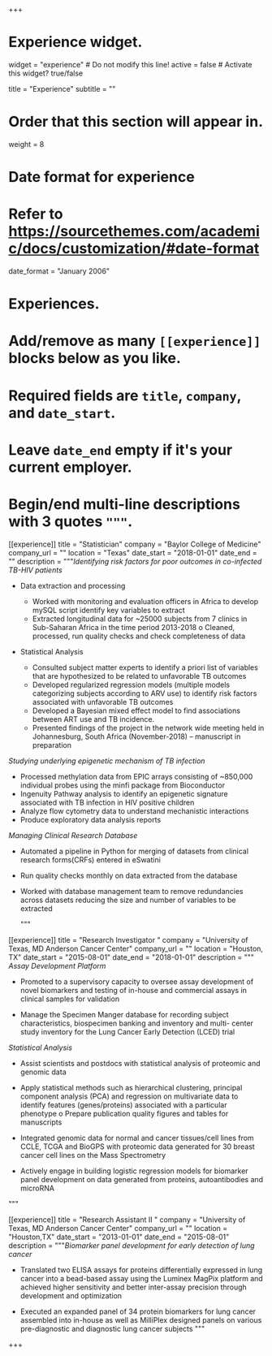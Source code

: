 +++
# Experience widget.
widget = "experience"  # Do not modify this line!
active = false  # Activate this widget? true/false

title = "Experience"
subtitle = ""

# Order that this section will appear in.
weight = 8

# Date format for experience
#   Refer to https://sourcethemes.com/academic/docs/customization/#date-format
date_format = "January 2006"

# Experiences.
#   Add/remove as many `[[experience]]` blocks below as you like.
#   Required fields are `title`, `company`, and `date_start`.
#   Leave `date_end` empty if it's your current employer.
#   Begin/end multi-line descriptions with 3 quotes `"""`.
[[experience]]
  title = "Statistician"
  company = "Baylor College of Medicine"
  company_url = ""
  location = "Texas"
  date_start = "2018-01-01"
  date_end = ""
  description = """*Identifying risk factors for poor outcomes in co-infected TB-HIV patients*  
  
* Data extraction and processing  

    + Worked with monitoring and evaluation officers in Africa to develop mySQL script identify key               variables to extract  
    + Extracted longitudinal data for ~25000 subjects from 7 clinics in Sub-Saharan Africa in the time            period 2013-2018 o Cleaned, processed, run quality checks and check completeness of data    
* Statistical Analysis  

    + Consulted subject matter experts to identify a priori list of variables that are hypothesized to be         related to unfavorable TB outcomes  
    + Developed regularized regression models (multiple models categorizing subjects according to ARV use)        to identify risk factors associated with unfavorable TB outcomes  
    + Developed a Bayesian mixed effect model to find associations between ART use and TB incidence.  
    + Presented findings of the project in the network wide meeting held in Johannesburg, South Africa            (November-2018) – manuscript in preparation    

*Studying underlying epigenetic mechanism of TB infection*  

* Processed methylation data from EPIC arrays consisting of ~850,000 individual probes using the minfi        package from Bioconductor  
* Ingenuity Pathway analysis to identify an epigenetic signature associated with TB infection in HIV          positive children  
* Analyze flow cytometry data to understand mechanistic interactions  
* Produce exploratory data analysis reports    

*Managing Clinical Research Database*  

* Automated a pipeline in Python for merging of datasets from clinical research forms(CRFs) entered in        eSwatini  
* Run quality checks monthly on data extracted from the database  
* Worked with database management team to remove redundancies across datasets reducing the size and number    of variables to be extracted  
  
  """

[[experience]]
  title = "Research Investigator "
  company = "University of Texas, MD Anderson Cancer Center"
  company_url = ""
  location = "Houston, TX"
  date_start = "2015-08-01"
  date_end = "2018-01-01"
  description = """ *Assay Development Platform*  
  
* Promoted to a supervisory capacity to oversee assay development of novel biomarkers and testing of in-house and commercial assays in clinical samples for validation  

* Manage the Specimen Manger database for recording subject characteristics, biospecimen banking and inventory and multi- center study inventory for the Lung Cancer Early Detection (LCED) trial  

*Statistical Analysis*  

* Assist scientists and postdocs with statistical analysis of proteomic and genomic data
* Apply statistical methods such as hierarchical clustering, principal component analysis (PCA) and regression on multivariate data to identify features (genes/proteins) associated with a particular phenotype o Prepare publication quality figures and tables for manuscripts  

* Integrated genomic data for normal and cancer tissues/cell lines from CCLE, TCGA and BioGPS with proteomic data generated for 30 breast cancer cell lines on the Mass Spectrometry  

* Actively engage in building logistic regression models for biomarker panel development on data generated from proteins, autoantibodies and microRNA  


"""

[[experience]]
  title = "Research Assistant II "
  company = "University of Texas, MD Anderson Cancer Center"
  company_url = ""
  location = "Houston,TX"
  date_start = "2013-01-01"
  date_end = "2015-08-01"
  description = """*Biomarker panel development for early detection of lung cancer*  
  
* Translated two ELISA assays for proteins differentially expressed in lung cancer into a bead-based assay using the Luminex MagPix platform and achieved higher sensitivity and better inter-assay precision through development and optimization  

* Executed an expanded panel of 34 protein biomarkers for lung cancer assembled into in-house as well as MilliPlex designed panels on various pre-diagnostic and diagnostic lung cancer subjects """


+++

